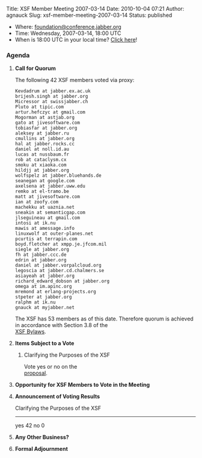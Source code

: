 Title: XSF Member Meeting 2007-03-14
Date: 2010-10-04 07:21
Author: agnauck
Slug: xsf-member-meeting-2007-03-14
Status: published

-   Where:
    [foundation@conference.jabber.org](xmpp:foundation@conference.jabber.org?join)
-   Time: Wednesday, 2007-03-14, 18:00 UTC
-   When is 18:00 UTC in your local time? [Click
    here](http://www.worldtimeserver.com/)!

### Agenda

1.  **Call for Quorum**

    The following 42 XSF members voted via proxy:

         
        Kevdadrum at jabber.ex.ac.uk
        brijesh.singh at jabber.org
        Micressor at swissjabber.ch
        Pluto at tipic.com
        artur.hefczyc at gmail.com
        Mogorman at astjab.org
        gato at jivesoftware.com
        tobiasfar at jabber.org
        aleksey at jabber.ru
        cmullins at jabber.org
        hal at jabber.rocks.cc
        daniel at noll.id.au
        lucas at nussbaum.fr
        rob at cataclysm.cx
        smoku at xiaoka.com
        hildjj at jabber.org
        wolfspelz at jabber.bluehands.de
        seanegan at google.com
        axelsena at jabber.uww.edu
        remko at el-tramo.be
        matt at jivesoftware.com
        ian at zoofy.com
        machekku at uaznia.net
        sneakin at semanticgap.com
        jlseguineau at gmail.com
        intosi at ik.nu
        mawis at amessage.info
        linuxwolf at outer-planes.net
        pcurtis at terrapin.com
        boyd.fletcher at xmpp.je.jfcom.mil
        siegle at jabber.org
        fh at jabber.ccc.de
        edrin at jabber.org
        daniel at jabber.vorpalcloud.org
        legoscia at jabber.cd.chalmers.se
        asiayeah at jabber.org
        richard_edward_dobson at jabber.org
        omega at im.apinc.org
        mremond at erlang-projects.org
        stpeter at jabber.org
        ralphm at ik.nu
        gnauck at myjabber.net    
           

    The XSF has 53 members as of this date. Therefore quorum is achieved
    in accordance with Section 3.8 of the  
    [XSF Bylaws](/xsf/docs/bylaws.shtml).

2.  **Items Subject to a Vote**

    1.  Clarifying the Purposes of the XSF

        Vote yes or no on the  
        [proposal](https://xmpp.org/xsf/proposals/purpose-proposal.shtml).

3.  **Opportunity for XSF Members to Vote in the Meeting**

4.  **Announcement of Voting Results**

      Clarifying the Purposes of the XSF
      ------------------------------------ ----
      yes                                  42
      no                                   0

5.  **Any Other Business?**

6.  **Formal Adjournment**


